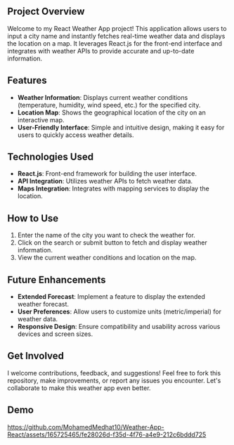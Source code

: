 ## Project Overview

Welcome to my React Weather App project! This application allows users to input a city name and instantly fetches real-time weather data and displays the location on a map. It leverages React.js for the front-end interface and integrates with weather APIs to provide accurate and up-to-date information.

## Features

- **Weather Information**: Displays current weather conditions (temperature, humidity, wind speed, etc.) for the specified city.
- **Location Map**: Shows the geographical location of the city on an interactive map.
- **User-Friendly Interface**: Simple and intuitive design, making it easy for users to quickly access weather details.

## Technologies Used

- **React.js**: Front-end framework for building the user interface.
- **API Integration**: Utilizes weather APIs to fetch weather data.
- **Maps Integration**: Integrates with mapping services to display the location.

## How to Use

1. Enter the name of the city you want to check the weather for.
2. Click on the search or submit button to fetch and display weather information.
3. View the current weather conditions and location on the map.

## Future Enhancements

- **Extended Forecast**: Implement a feature to display the extended weather forecast.
- **User Preferences**: Allow users to customize units (metric/imperial) for weather data.
- **Responsive Design**: Ensure compatibility and usability across various devices and screen sizes.

## Get Involved

I welcome contributions, feedback, and suggestions! Feel free to fork this repository, make improvements, or report any issues you encounter. Let's collaborate to make this weather app even better.

## Demo
https://github.com/MohamedMedhat10/Weather-App-React/assets/165725465/fe28026d-f35d-4f76-a4e9-212c6bddd725
